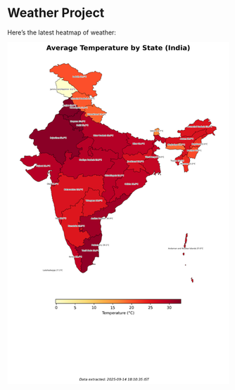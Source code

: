 # Weather Project

Here’s the latest heatmap of weather:

![India Heatmap](docs/assets/india_heatmap.png?v=C6B7C6)

